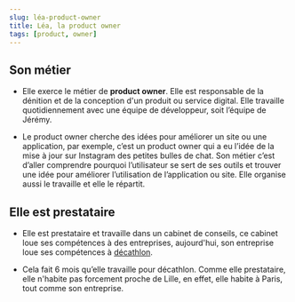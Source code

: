 ```yaml
---
slug: léa-product-owner
title: Léa, la product owner
tags: [product, owner]
---
```


## Son métier

- Elle exerce le métier de **product owner**. Elle est responsable de la dénition et de la conception d'un produit ou service digital. Elle travaille quotidiennement avec une équipe de développeur, soit l’équipe de Jérémy.  

- Le product owner cherche des idées pour améliorer un site ou une application, par exemple, c’est un product owner qui a eu l’idée de la mise à jour sur Instagram des petites bulles de chat. Son métier c’est d’aller comprendre pourquoi l’utilisateur se sert de ses outils et trouver une idée pour améliorer l’utilisation de l’application ou site. Elle organise aussi le travaille et elle le répartit.

## Elle est prestataire

- Elle est prestataire et travaille dans un cabinet de conseils, ce cabinet loue ses compétences à des entreprises, aujourd'hui, son entreprise loue ses compétences à [décathlon](https://www.decathlon.fr).  

- Cela fait 6 mois qu’elle travaille pour décathlon. Comme elle prestataire, elle n'habite pas forcement proche de Lille, en effet, elle habite à Paris, tout comme son entreprise.  
